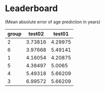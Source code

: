 # Leaderboard

(Mean absolute error of age prediction in years)  

|   group |   test02 |   test01 |
|---------|----------|----------|
|       2 |  3.73816 |  4.29975 |
|       6 |  3.97668 |  5.49141 |
|       1 |  4.16054 |  4.20875 |
|       5 |  4.38497 |  5.0065  |
|       4 |  5.49318 |  5.66209 |
|       3 |  6.99572 |  5.66209 |
